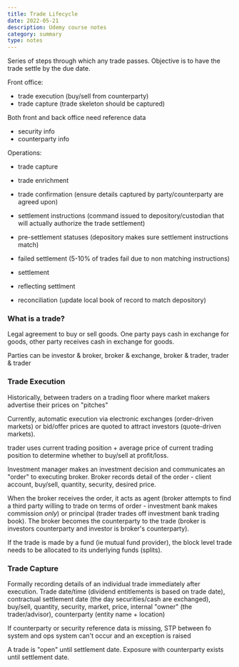 ```yaml
---
title: Trade Lifecycle
date: 2022-05-21
description: Udemy course notes
category: summary
type: notes
---
```


Series of steps through which any trade passes. Objective is to have the trade settle by the due date.

Front office:

- trade execution (buy/sell from counterparty)
- trade capture (trade skeleton should be captured)

Both front and back office need reference data

- security info
- counterparty info

Operations:

- trade capture
- trade enrichment
- trade confirmation (ensure details captured by party/counterparty are agreed upon)

- settlement instructions (command issued to depository/custodian that will actually authorize the trade settlement)
- pre-settlement statuses (depository makes sure settlement instructions match)
- failed settlement (5-10% of trades fail due to non matching instructions)
- settlement
- reflecting settlment
- reconciliation (update local book of record to match depository)

### What is a trade?

Legal agreement to buy or sell goods. One party pays cash in exchange for goods, other party receives cash in exchange for goods.

Parties can be investor & broker, broker & exchange, broker & trader, trader & trader

### Trade Execution

Historically, between traders on a trading floor where market makers advertise their prices on "pitches"

Currently, automatic execution via electronic exchanges (order-driven markets) or bid/offer prices are quoted to attract investors (quote-driven markets).

trader uses current trading position + average price of current trading position to determine whether to buy/sell at profit/loss.

Investment manager makes an investment decision and communicates an "order" to executing broker. Broker records detail of the order - client account, buy/sell, quantity, security, desired price.

When the broker receives the order, it acts as agent (broker attempts to find a third party willing to trade on terms of order - investment bank makes commission _only_) or principal (trader trades off investment bank trading book). The broker becomes the counterparty to the trade (broker is investors counterparty and investor is broker's counterparty).

If the trade is made by a fund (ie mutual fund provider), the block level trade needs to be allocated to its underlying funds (splits).

### Trade Capture

Formally recording details of an individual trade immediately after execution. Trade date/time (dividend entitlements is based on trade date), contractual settlement date (the day securities/cash are exchanged), buy/sell, quantity, security, market, price, internal "owner" (the trader/advisor), counterparty (entity name + location)

If counterparty or security reference data is missing, STP between fo system and ops system can't occur and an exception is raised

A trade is "open" until settlement date. Exposure with counterparty exists until settlement date.
